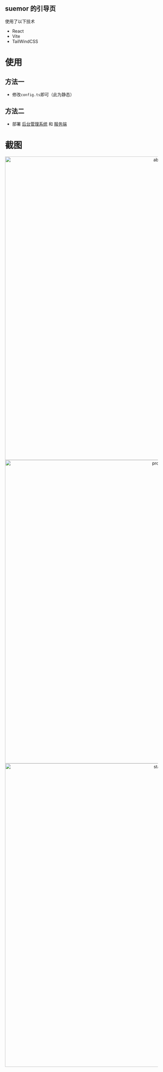 ## suemor 的引导页

使用了以下技术

- React
- Vite
- TailWindCSS

# 使用
## 方法一
* 修改`config.ts`即可（此为静态）
## 方法二
* 部署 [后台管理系统](https://github.com/suemor233/navigation-admin) 和 [服务端](https://github.com/suemor233/navigation-server)
# 截图

<p align="middle">
<img src="https://cdn.jsdelivr.net/gh/suemor233/static@main/img/nav1.jpg" width="1000" alt="about" />
<img src="https://cdn.jsdelivr.net/gh/suemor233/static@main/img/nav2.jpg" width="1000" alt="project" />
<img src="https://cdn.jsdelivr.net/gh/suemor233/static@main/img/nav3.jpg" width="1000" alt="stack" />
</p>
